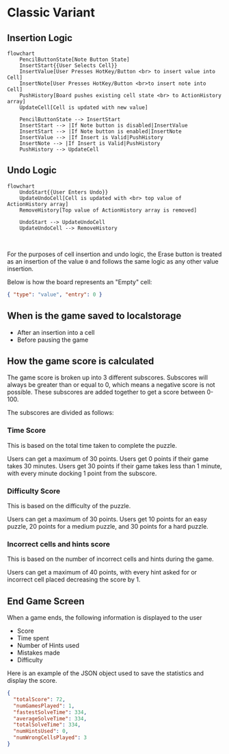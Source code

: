 # Classic Variant

## Insertion Logic

```mermaid
flowchart
    PencilButtonState[Note Button State]
    InsertStart{{User Selects Cell}}
    InsertValue[User Presses HotKey/Button <br> to insert value into Cell]
    InsertNote[User Presses HotKey/Button <br>to insert note into Cell]
    PushHistory[Board pushes existing cell state <br> to ActionHistory array]
    UpdateCell[Cell is updated with new value]

    PencilButtonState --> InsertStart
    InsertStart --> |If Note button is disabled|InsertValue
    InsertStart --> |If Note button is enabled|InsertNote
    InsertValue --> |If Insert is Valid|PushHistory
    InsertNote --> |If Insert is Valid|PushHistory
    PushHistory --> UpdateCell
```

## Undo Logic

```mermaid
flowchart
    UndoStart{{User Enters Undo}}
    UpdateUndoCell[Cell is updated with <br> top value of ActionHistory array]
    RemoveHistory[Top value of ActionHistory array is removed]

    UndoStart --> UpdateUndoCell
    UpdateUndoCell --> RemoveHistory
```

<br>

For the purposes of cell insertion and undo logic, the Erase button is treated as an insertion of the value `0` and follows the same logic as any other value insertion.

Below is how the board represents an "Empty" cell:

```json
{ "type": "value", "entry": 0 }
```

## When is the game saved to localstorage

- After an insertion into a cell
- Before pausing the game

## How the game score is calculated

The game score is broken up into 3 different subscores.
Subscores will always be greater than or equal to 0, which means a negative score is not possible. These subscores are added together to get a score between 0-100.

The subscores are divided as follows:

### Time Score

This is based on the total time taken to complete the puzzle.

Users can get a maximum of 30 points. Users get 0 points if their game takes 30 minutes. Users get 30 points if their game takes less than 1 minute, with every minute docking 1 point from the subscore.

### Difficulty Score

This is based on the difficulty of the puzzle.

Users can get a maximum of 30 points. Users get 10 points for an easy puzzle, 20 points for a medium puzzle, and 30 points for a hard puzzle.

### Incorrect cells and hints score

This is based on the number of incorrect cells and hints during the game.

Users can get a maximum of 40 points, with every hint asked for or incorrect cell placed decreasing the score by 1.

## End Game Screen

When a game ends, the following information is displayed to the user

- Score
- Time spent
- Number of Hints used
- Mistakes made
- Difficulty

Here is an example of the JSON object used to save the statistics and display the score.

```json
{
  "totalScore": 72,
  "numGamesPlayed": 1,
  "fastestSolveTime": 334,
  "averageSolveTime": 334,
  "totalSolveTime": 334,
  "numHintsUsed": 0,
  "numWrongCellsPlayed": 3
}
```
